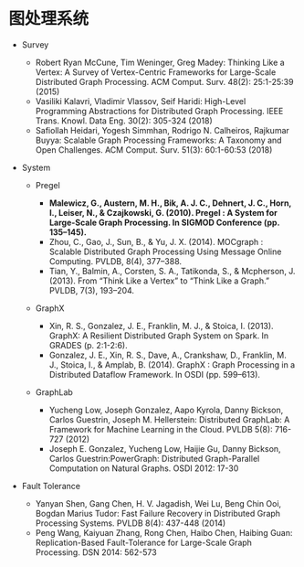 # 图处理系统


* Survey

    - Robert Ryan McCune, Tim Weninger, Greg Madey: Thinking Like a Vertex: A Survey of Vertex-Centric Frameworks for Large-Scale Distributed Graph Processing. ACM Comput. Surv. 48(2): 25:1-25:39 (2015)
    - Vasiliki Kalavri, Vladimir Vlassov, Seif Haridi: High-Level Programming Abstractions for Distributed Graph Processing. IEEE Trans. Knowl. Data Eng. 30(2): 305-324 (2018)
    - Safiollah Heidari, Yogesh Simmhan, Rodrigo N. Calheiros, Rajkumar Buyya: Scalable Graph Processing Frameworks: A Taxonomy and Open Challenges. ACM Comput. Surv. 51(3): 60:1-60:53 (2018)
* System

    * Pregel

      * **Malewicz, G., Austern, M. H., Bik, A. J. C., Dehnert, J. C., Horn, I., Leiser, N., & Czajkowski, G. (2010). Pregel : A System for Large-Scale Graph Processing. In SIGMOD Conference (pp. 135–145).**
      * Zhou, C., Gao, J., Sun, B., & Yu, J. X. (2014). MOCgraph : Scalable Distributed Graph Processing Using Message Online Computing. PVLDB, 8(4), 377–388.
      * Tian, Y., Balmin, A., Corsten, S. A., Tatikonda, S., & Mcpherson, J. (2013). From “Think Like a Vertex” to “Think Like a Graph.” PVLDB, 7(3), 193–204.
    * GraphX  

       * Xin, R. S., Gonzalez, J. E., Franklin, M. J., & Stoica, I. (2013). GraphX: A Resilient Distributed Graph System on Spark. In GRADES (p. 2:1-2:6).	
       * Gonzalez, J. E., Xin, R. S., Dave, A., Crankshaw, D., Franklin, M. J., Stoica, I., & Amplab, B. (2014). GraphX : Graph Processing in a Distributed Dataflow Framework. In OSDI (pp. 599–613).
    * GraphLab

        * Yucheng Low, Joseph Gonzalez, Aapo Kyrola, Danny Bickson, Carlos Guestrin, Joseph M. Hellerstein: Distributed GraphLab: A Framework for Machine Learning in the Cloud. PVLDB 5(8): 716-727 (2012)
        * Joseph E. Gonzalez, Yucheng Low, Haijie Gu, Danny Bickson, Carlos Guestrin:PowerGraph: Distributed Graph-Parallel Computation on Natural Graphs. OSDI 2012: 17-30
* Fault Tolerance
    - Yanyan Shen, Gang Chen, H. V. Jagadish, Wei Lu, Beng Chin Ooi, Bogdan Marius Tudor:
      Fast Failure Recovery in Distributed Graph Processing Systems. PVLDB 8(4): 437-448 (2014)
    - Peng Wang, Kaiyuan Zhang, Rong Chen, Haibo Chen, Haibing Guan: Replication-Based Fault-Tolerance for Large-Scale Graph Processing. DSN 2014: 562-573
